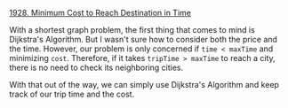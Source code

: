 [1928. Minimum Cost to Reach Destination in Time](https://leetcode.com/problems/minimum-cost-to-reach-destination-in-time/)

With a shortest graph problem, the first thing that comes to mind is Dijkstra's Algorithm. But I wasn't sure how to consider both the price and the time. However, our problem is only concerned if `time < maxTime` and minimizing `cost`. Therefore, if it takes `tripTime > maxTime` to reach a city, there is no need to check its neighboring cities. 

With that out of the way, we can simply use Dijkstra's Algorithm and keep track of our trip time and the cost.